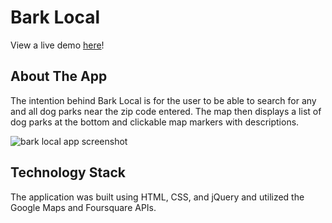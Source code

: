 # Bark Local

View a live demo [here](https://nathancleon.github.io/bark-local/ "Mentalnote")!

## About The App

The intention behind Bark Local is for the user to be able to search for any and all dog parks near the zip code entered. The map then displays a list of dog parks at the bottom and clickable map markers with descriptions.

![bark local app screenshot](https://lh6.googleusercontent.com/pkYmOQhJjg7b3WGw3osZ1ar7IE3LEamxHhNv8gittx8NLdML15FUC1LlX0QiJg9hCovqgecRnJrX4FU0Or_L=w1920-h1090-rw)

## Technology Stack

The application was built using HTML, CSS, and jQuery and utilized the Google Maps and Foursquare APIs.
